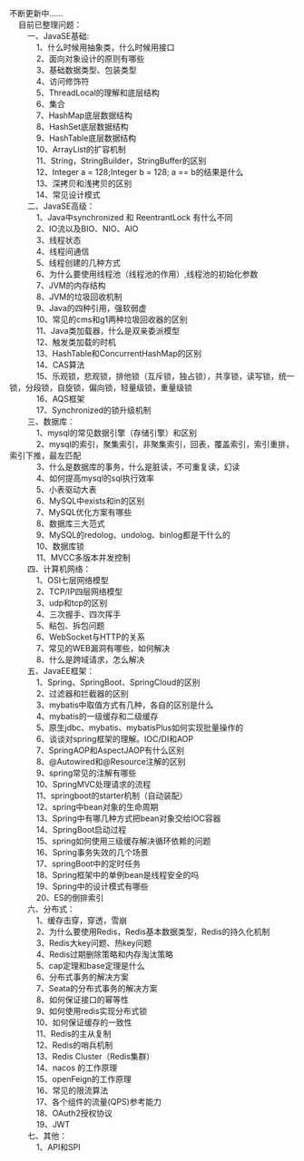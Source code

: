 不断更新中......  
&nbsp;&nbsp;&nbsp;&nbsp;目前已整理问题：  
&nbsp;&nbsp;&nbsp;&nbsp;&nbsp;&nbsp;&nbsp;&nbsp;一、JavaSE基础:   
&nbsp;&nbsp;&nbsp;&nbsp;&nbsp;&nbsp;&nbsp;&nbsp;&nbsp;&nbsp;&nbsp;&nbsp;1、什么时候用抽象类，什么时候用接口  
&nbsp;&nbsp;&nbsp;&nbsp;&nbsp;&nbsp;&nbsp;&nbsp;&nbsp;&nbsp;&nbsp;&nbsp;2、面向对象设计的原则有哪些  
&nbsp;&nbsp;&nbsp;&nbsp;&nbsp;&nbsp;&nbsp;&nbsp;&nbsp;&nbsp;&nbsp;&nbsp;3、基础数据类型、包装类型  
&nbsp;&nbsp;&nbsp;&nbsp;&nbsp;&nbsp;&nbsp;&nbsp;&nbsp;&nbsp;&nbsp;&nbsp;4、访问修饰符  
&nbsp;&nbsp;&nbsp;&nbsp;&nbsp;&nbsp;&nbsp;&nbsp;&nbsp;&nbsp;&nbsp;&nbsp;5、ThreadLocal的理解和底层结构  
&nbsp;&nbsp;&nbsp;&nbsp;&nbsp;&nbsp;&nbsp;&nbsp;&nbsp;&nbsp;&nbsp;&nbsp;6、集合  
&nbsp;&nbsp;&nbsp;&nbsp;&nbsp;&nbsp;&nbsp;&nbsp;&nbsp;&nbsp;&nbsp;&nbsp;7、HashMap底层数据结构  
&nbsp;&nbsp;&nbsp;&nbsp;&nbsp;&nbsp;&nbsp;&nbsp;&nbsp;&nbsp;&nbsp;&nbsp;8、HashSet底层数据结构  
&nbsp;&nbsp;&nbsp;&nbsp;&nbsp;&nbsp;&nbsp;&nbsp;&nbsp;&nbsp;&nbsp;&nbsp;9、HashTable底层数据结构  
&nbsp;&nbsp;&nbsp;&nbsp;&nbsp;&nbsp;&nbsp;&nbsp;&nbsp;&nbsp;&nbsp;&nbsp;10、ArrayList的扩容机制  
&nbsp;&nbsp;&nbsp;&nbsp;&nbsp;&nbsp;&nbsp;&nbsp;&nbsp;&nbsp;&nbsp;&nbsp;11、String，StringBuilder，StringBuffer的区别  
&nbsp;&nbsp;&nbsp;&nbsp;&nbsp;&nbsp;&nbsp;&nbsp;&nbsp;&nbsp;&nbsp;&nbsp;12、Integer a = 128;Integer b = 128; a == b的结果是什么  
&nbsp;&nbsp;&nbsp;&nbsp;&nbsp;&nbsp;&nbsp;&nbsp;&nbsp;&nbsp;&nbsp;&nbsp;13、深拷贝和浅拷贝的区别  
&nbsp;&nbsp;&nbsp;&nbsp;&nbsp;&nbsp;&nbsp;&nbsp;&nbsp;&nbsp;&nbsp;&nbsp;14、常见设计模式  
&nbsp;&nbsp;&nbsp;&nbsp;&nbsp;&nbsp;&nbsp;&nbsp;二、JavaSE高级：  
&nbsp;&nbsp;&nbsp;&nbsp;&nbsp;&nbsp;&nbsp;&nbsp;&nbsp;&nbsp;&nbsp;&nbsp;1、Java中synchronized 和 ReentrantLock 有什么不同  
&nbsp;&nbsp;&nbsp;&nbsp;&nbsp;&nbsp;&nbsp;&nbsp;&nbsp;&nbsp;&nbsp;&nbsp;2、IO流以及BIO、NIO、AIO  
&nbsp;&nbsp;&nbsp;&nbsp;&nbsp;&nbsp;&nbsp;&nbsp;&nbsp;&nbsp;&nbsp;&nbsp;3、线程状态  
&nbsp;&nbsp;&nbsp;&nbsp;&nbsp;&nbsp;&nbsp;&nbsp;&nbsp;&nbsp;&nbsp;&nbsp;4、线程间通信  
&nbsp;&nbsp;&nbsp;&nbsp;&nbsp;&nbsp;&nbsp;&nbsp;&nbsp;&nbsp;&nbsp;&nbsp;5、线程创建的几种方式  
&nbsp;&nbsp;&nbsp;&nbsp;&nbsp;&nbsp;&nbsp;&nbsp;&nbsp;&nbsp;&nbsp;&nbsp;6、为什么要使用线程池（线程池的作用）,线程池的初始化参数  
&nbsp;&nbsp;&nbsp;&nbsp;&nbsp;&nbsp;&nbsp;&nbsp;&nbsp;&nbsp;&nbsp;&nbsp;7、JVM的内存结构  
&nbsp;&nbsp;&nbsp;&nbsp;&nbsp;&nbsp;&nbsp;&nbsp;&nbsp;&nbsp;&nbsp;&nbsp;8、JVM的垃圾回收机制  
&nbsp;&nbsp;&nbsp;&nbsp;&nbsp;&nbsp;&nbsp;&nbsp;&nbsp;&nbsp;&nbsp;&nbsp;9、Java的四种引用，强软弱虚  
&nbsp;&nbsp;&nbsp;&nbsp;&nbsp;&nbsp;&nbsp;&nbsp;&nbsp;&nbsp;&nbsp;&nbsp;10、常见的cms和g1两种垃圾回收器的区别  
&nbsp;&nbsp;&nbsp;&nbsp;&nbsp;&nbsp;&nbsp;&nbsp;&nbsp;&nbsp;&nbsp;&nbsp;11、Java类加载器，什么是双亲委派模型  
&nbsp;&nbsp;&nbsp;&nbsp;&nbsp;&nbsp;&nbsp;&nbsp;&nbsp;&nbsp;&nbsp;&nbsp;12、触发类加载的时机  
&nbsp;&nbsp;&nbsp;&nbsp;&nbsp;&nbsp;&nbsp;&nbsp;&nbsp;&nbsp;&nbsp;&nbsp;13、HashTable和ConcurrentHashMap的区别  
&nbsp;&nbsp;&nbsp;&nbsp;&nbsp;&nbsp;&nbsp;&nbsp;&nbsp;&nbsp;&nbsp;&nbsp;14、CAS算法  
&nbsp;&nbsp;&nbsp;&nbsp;&nbsp;&nbsp;&nbsp;&nbsp;&nbsp;&nbsp;&nbsp;&nbsp;15、乐观锁，悲观锁，排他锁（互斥锁，独占锁），共享锁，读写锁，统一锁，分段锁，自旋锁，偏向锁，轻量级锁，重量级锁  
&nbsp;&nbsp;&nbsp;&nbsp;&nbsp;&nbsp;&nbsp;&nbsp;&nbsp;&nbsp;&nbsp;&nbsp;16、AQS框架  
&nbsp;&nbsp;&nbsp;&nbsp;&nbsp;&nbsp;&nbsp;&nbsp;&nbsp;&nbsp;&nbsp;&nbsp;17、Synchronized的锁升级机制  
&nbsp;&nbsp;&nbsp;&nbsp;&nbsp;&nbsp;&nbsp;&nbsp;三、数据库：  
&nbsp;&nbsp;&nbsp;&nbsp;&nbsp;&nbsp;&nbsp;&nbsp;&nbsp;&nbsp;&nbsp;&nbsp;1、mysql的常见数据引擎（存储引擎）和区别  
&nbsp;&nbsp;&nbsp;&nbsp;&nbsp;&nbsp;&nbsp;&nbsp;&nbsp;&nbsp;&nbsp;&nbsp;2、mysql的索引，聚集索引，非聚集索引，回表，覆盖索引，索引重排，索引下推，最左匹配  
&nbsp;&nbsp;&nbsp;&nbsp;&nbsp;&nbsp;&nbsp;&nbsp;&nbsp;&nbsp;&nbsp;&nbsp;3、什么是数据库的事务，什么是脏读，不可重复读，幻读  
&nbsp;&nbsp;&nbsp;&nbsp;&nbsp;&nbsp;&nbsp;&nbsp;&nbsp;&nbsp;&nbsp;&nbsp;4、如何提高mysql的sql执行效率  
&nbsp;&nbsp;&nbsp;&nbsp;&nbsp;&nbsp;&nbsp;&nbsp;&nbsp;&nbsp;&nbsp;&nbsp;5、小表驱动大表  
&nbsp;&nbsp;&nbsp;&nbsp;&nbsp;&nbsp;&nbsp;&nbsp;&nbsp;&nbsp;&nbsp;&nbsp;6、MySQL中exists和in的区别  
&nbsp;&nbsp;&nbsp;&nbsp;&nbsp;&nbsp;&nbsp;&nbsp;&nbsp;&nbsp;&nbsp;&nbsp;7、MySQL优化方案有哪些  
&nbsp;&nbsp;&nbsp;&nbsp;&nbsp;&nbsp;&nbsp;&nbsp;&nbsp;&nbsp;&nbsp;&nbsp;8、数据库三大范式  
&nbsp;&nbsp;&nbsp;&nbsp;&nbsp;&nbsp;&nbsp;&nbsp;&nbsp;&nbsp;&nbsp;&nbsp;9、MySQL的redolog、undolog、binlog都是干什么的  
&nbsp;&nbsp;&nbsp;&nbsp;&nbsp;&nbsp;&nbsp;&nbsp;&nbsp;&nbsp;&nbsp;&nbsp;10、数据库锁  
&nbsp;&nbsp;&nbsp;&nbsp;&nbsp;&nbsp;&nbsp;&nbsp;&nbsp;&nbsp;&nbsp;&nbsp;11、MVCC多版本并发控制  
&nbsp;&nbsp;&nbsp;&nbsp;&nbsp;&nbsp;&nbsp;&nbsp;四、计算机网络：  
&nbsp;&nbsp;&nbsp;&nbsp;&nbsp;&nbsp;&nbsp;&nbsp;&nbsp;&nbsp;&nbsp;&nbsp;1、OSI七层网络模型  
&nbsp;&nbsp;&nbsp;&nbsp;&nbsp;&nbsp;&nbsp;&nbsp;&nbsp;&nbsp;&nbsp;&nbsp;2、TCP/IP四层网络模型  
&nbsp;&nbsp;&nbsp;&nbsp;&nbsp;&nbsp;&nbsp;&nbsp;&nbsp;&nbsp;&nbsp;&nbsp;3、udp和tcp的区别  
&nbsp;&nbsp;&nbsp;&nbsp;&nbsp;&nbsp;&nbsp;&nbsp;&nbsp;&nbsp;&nbsp;&nbsp;4、三次握手、四次挥手  
&nbsp;&nbsp;&nbsp;&nbsp;&nbsp;&nbsp;&nbsp;&nbsp;&nbsp;&nbsp;&nbsp;&nbsp;5、粘包、拆包问题  
&nbsp;&nbsp;&nbsp;&nbsp;&nbsp;&nbsp;&nbsp;&nbsp;&nbsp;&nbsp;&nbsp;&nbsp;6、WebSocket与HTTP的关系  
&nbsp;&nbsp;&nbsp;&nbsp;&nbsp;&nbsp;&nbsp;&nbsp;&nbsp;&nbsp;&nbsp;&nbsp;7、常见的WEB漏洞有哪些，如何解决  
&nbsp;&nbsp;&nbsp;&nbsp;&nbsp;&nbsp;&nbsp;&nbsp;&nbsp;&nbsp;&nbsp;&nbsp;8、什么是跨域请求，怎么解决  
&nbsp;&nbsp;&nbsp;&nbsp;&nbsp;&nbsp;&nbsp;&nbsp;五、JavaEE框架：  
&nbsp;&nbsp;&nbsp;&nbsp;&nbsp;&nbsp;&nbsp;&nbsp;&nbsp;&nbsp;&nbsp;&nbsp;1、Spring、SpringBoot、SpringCloud的区别  
&nbsp;&nbsp;&nbsp;&nbsp;&nbsp;&nbsp;&nbsp;&nbsp;&nbsp;&nbsp;&nbsp;&nbsp;2、过滤器和拦截器的区别  
&nbsp;&nbsp;&nbsp;&nbsp;&nbsp;&nbsp;&nbsp;&nbsp;&nbsp;&nbsp;&nbsp;&nbsp;3、mybatis中取值方式有几种，各自的区别是什么  
&nbsp;&nbsp;&nbsp;&nbsp;&nbsp;&nbsp;&nbsp;&nbsp;&nbsp;&nbsp;&nbsp;&nbsp;4、mybatis的一级缓存和二级缓存  
&nbsp;&nbsp;&nbsp;&nbsp;&nbsp;&nbsp;&nbsp;&nbsp;&nbsp;&nbsp;&nbsp;&nbsp;5、原生jdbc、mybatis、mybatisPlus如何实现批量操作的  
&nbsp;&nbsp;&nbsp;&nbsp;&nbsp;&nbsp;&nbsp;&nbsp;&nbsp;&nbsp;&nbsp;&nbsp;6、谈谈对spring框架的理解。IOC/DI和AOP  
&nbsp;&nbsp;&nbsp;&nbsp;&nbsp;&nbsp;&nbsp;&nbsp;&nbsp;&nbsp;&nbsp;&nbsp;7、SpringAOP和AspectJAOP有什么区别  
&nbsp;&nbsp;&nbsp;&nbsp;&nbsp;&nbsp;&nbsp;&nbsp;&nbsp;&nbsp;&nbsp;&nbsp;8、@Autowired和@Resource注解的区别  
&nbsp;&nbsp;&nbsp;&nbsp;&nbsp;&nbsp;&nbsp;&nbsp;&nbsp;&nbsp;&nbsp;&nbsp;9、spring常见的注解有哪些  
&nbsp;&nbsp;&nbsp;&nbsp;&nbsp;&nbsp;&nbsp;&nbsp;&nbsp;&nbsp;&nbsp;&nbsp;10、SpringMVC处理请求的流程  
&nbsp;&nbsp;&nbsp;&nbsp;&nbsp;&nbsp;&nbsp;&nbsp;&nbsp;&nbsp;&nbsp;&nbsp;11、springboot的starter机制（自动装配）  
&nbsp;&nbsp;&nbsp;&nbsp;&nbsp;&nbsp;&nbsp;&nbsp;&nbsp;&nbsp;&nbsp;&nbsp;12、spring中bean对象的生命周期  
&nbsp;&nbsp;&nbsp;&nbsp;&nbsp;&nbsp;&nbsp;&nbsp;&nbsp;&nbsp;&nbsp;&nbsp;13、Spring中有哪几种方式把bean对象交给IOC容器  
&nbsp;&nbsp;&nbsp;&nbsp;&nbsp;&nbsp;&nbsp;&nbsp;&nbsp;&nbsp;&nbsp;&nbsp;14、SpringBoot启动过程  
&nbsp;&nbsp;&nbsp;&nbsp;&nbsp;&nbsp;&nbsp;&nbsp;&nbsp;&nbsp;&nbsp;&nbsp;15、spring如何使用三级缓存解决循环依赖的问题  
&nbsp;&nbsp;&nbsp;&nbsp;&nbsp;&nbsp;&nbsp;&nbsp;&nbsp;&nbsp;&nbsp;&nbsp;16、Spring事务失效的几个场景  
&nbsp;&nbsp;&nbsp;&nbsp;&nbsp;&nbsp;&nbsp;&nbsp;&nbsp;&nbsp;&nbsp;&nbsp;17、springBoot中的定时任务  
&nbsp;&nbsp;&nbsp;&nbsp;&nbsp;&nbsp;&nbsp;&nbsp;&nbsp;&nbsp;&nbsp;&nbsp;18、Spring框架中的单例bean是线程安全的吗  
&nbsp;&nbsp;&nbsp;&nbsp;&nbsp;&nbsp;&nbsp;&nbsp;&nbsp;&nbsp;&nbsp;&nbsp;19、Spring中的设计模式有哪些  
&nbsp;&nbsp;&nbsp;&nbsp;&nbsp;&nbsp;&nbsp;&nbsp;&nbsp;&nbsp;&nbsp;&nbsp;20、ES的倒排索引  
&nbsp;&nbsp;&nbsp;&nbsp;&nbsp;&nbsp;&nbsp;&nbsp;六、分布式：  
&nbsp;&nbsp;&nbsp;&nbsp;&nbsp;&nbsp;&nbsp;&nbsp;&nbsp;&nbsp;&nbsp;&nbsp;1、缓存击穿，穿透，雪崩  
&nbsp;&nbsp;&nbsp;&nbsp;&nbsp;&nbsp;&nbsp;&nbsp;&nbsp;&nbsp;&nbsp;&nbsp;2、为什么要使用Redis，Redis基本数据类型，Redis的持久化机制  
&nbsp;&nbsp;&nbsp;&nbsp;&nbsp;&nbsp;&nbsp;&nbsp;&nbsp;&nbsp;&nbsp;&nbsp;3、Redis大key问题、热key问题  
&nbsp;&nbsp;&nbsp;&nbsp;&nbsp;&nbsp;&nbsp;&nbsp;&nbsp;&nbsp;&nbsp;&nbsp;4、Redis过期删除策略和内存淘汰策略  
&nbsp;&nbsp;&nbsp;&nbsp;&nbsp;&nbsp;&nbsp;&nbsp;&nbsp;&nbsp;&nbsp;&nbsp;5、cap定理和base定理是什么  
&nbsp;&nbsp;&nbsp;&nbsp;&nbsp;&nbsp;&nbsp;&nbsp;&nbsp;&nbsp;&nbsp;&nbsp;6、分布式事务的解决方案  
&nbsp;&nbsp;&nbsp;&nbsp;&nbsp;&nbsp;&nbsp;&nbsp;&nbsp;&nbsp;&nbsp;&nbsp;7、Seata的分布式事务的解决方案  
&nbsp;&nbsp;&nbsp;&nbsp;&nbsp;&nbsp;&nbsp;&nbsp;&nbsp;&nbsp;&nbsp;&nbsp;8、如何保证接口的幂等性  
&nbsp;&nbsp;&nbsp;&nbsp;&nbsp;&nbsp;&nbsp;&nbsp;&nbsp;&nbsp;&nbsp;&nbsp;9、如何使用redis实现分布式锁  
&nbsp;&nbsp;&nbsp;&nbsp;&nbsp;&nbsp;&nbsp;&nbsp;&nbsp;&nbsp;&nbsp;&nbsp;10、如何保证缓存的一致性  
&nbsp;&nbsp;&nbsp;&nbsp;&nbsp;&nbsp;&nbsp;&nbsp;&nbsp;&nbsp;&nbsp;&nbsp;11、Redis的主从复制  
&nbsp;&nbsp;&nbsp;&nbsp;&nbsp;&nbsp;&nbsp;&nbsp;&nbsp;&nbsp;&nbsp;&nbsp;12、Redis的哨兵机制  
&nbsp;&nbsp;&nbsp;&nbsp;&nbsp;&nbsp;&nbsp;&nbsp;&nbsp;&nbsp;&nbsp;&nbsp;13、Redis Cluster（Redis集群）  
&nbsp;&nbsp;&nbsp;&nbsp;&nbsp;&nbsp;&nbsp;&nbsp;&nbsp;&nbsp;&nbsp;&nbsp;14、nacos 的工作原理  
&nbsp;&nbsp;&nbsp;&nbsp;&nbsp;&nbsp;&nbsp;&nbsp;&nbsp;&nbsp;&nbsp;&nbsp;15、openFeign的工作原理  
&nbsp;&nbsp;&nbsp;&nbsp;&nbsp;&nbsp;&nbsp;&nbsp;&nbsp;&nbsp;&nbsp;&nbsp;16、常见的限流算法  
&nbsp;&nbsp;&nbsp;&nbsp;&nbsp;&nbsp;&nbsp;&nbsp;&nbsp;&nbsp;&nbsp;&nbsp;17、各个组件的流量(QPS)参考能力  
&nbsp;&nbsp;&nbsp;&nbsp;&nbsp;&nbsp;&nbsp;&nbsp;&nbsp;&nbsp;&nbsp;&nbsp;18、OAuth2授权协议  
&nbsp;&nbsp;&nbsp;&nbsp;&nbsp;&nbsp;&nbsp;&nbsp;&nbsp;&nbsp;&nbsp;&nbsp;19、JWT  
&nbsp;&nbsp;&nbsp;&nbsp;&nbsp;&nbsp;&nbsp;&nbsp;七、其他：  
&nbsp;&nbsp;&nbsp;&nbsp;&nbsp;&nbsp;&nbsp;&nbsp;&nbsp;&nbsp;&nbsp;&nbsp;1、API和SPI  